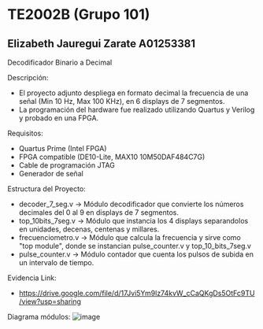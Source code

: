 # TE2002B (Grupo 101)
Elizabeth Jauregui Zarate
A01253381
-
Decodificador Binario a Decimal

Descripción:
*    El proyecto adjunto despliega en formato decimal la frecuencia de una señal (Min 10 Hz, Max 100 KHz), en 6 displays de 7 segmentos.
*    La programación del hardware fue realizado utilizando Quartus y Verilog y probado en una FPGA.
    
Requisitos:
*	Quartus Prime (Intel FPGA)
*	FPGA compatible (DE10-Lite, MAX10 10M50DAF484C7G)
*	Cable de programación JTAG
*	Generador de señal

Estructura del Proyecto:
*	decoder_7_seg.v -> Módulo decodificador que convierte los números decimales del 0 al 9 en displays de 7 segmentos.
*	top_10bits_7seg.v -> Módulo que instancia los 4 displays separandolos en unidades, decenas, centenas y millares.
*	frecuenciometro.v -> Módulo que calcula la frecuencia y sirve como "top module", donde se instancian pulse_counter.v y top_10_bits_7seg.v
*	pulse_counter.v -> Módulo contador que cuenta los pulsos de subida en un intervalo de tiempo.

Evidencia Link:
*   https://drive.google.com/file/d/17Jvi5Ym9lz74kvW_cCaQKgDs5OtFc9TU/view?usp=sharing

Diagrama módulos:
![image](https://github.com/user-attachments/assets/01936b1e-55d1-427e-a305-2e85989138ee)

